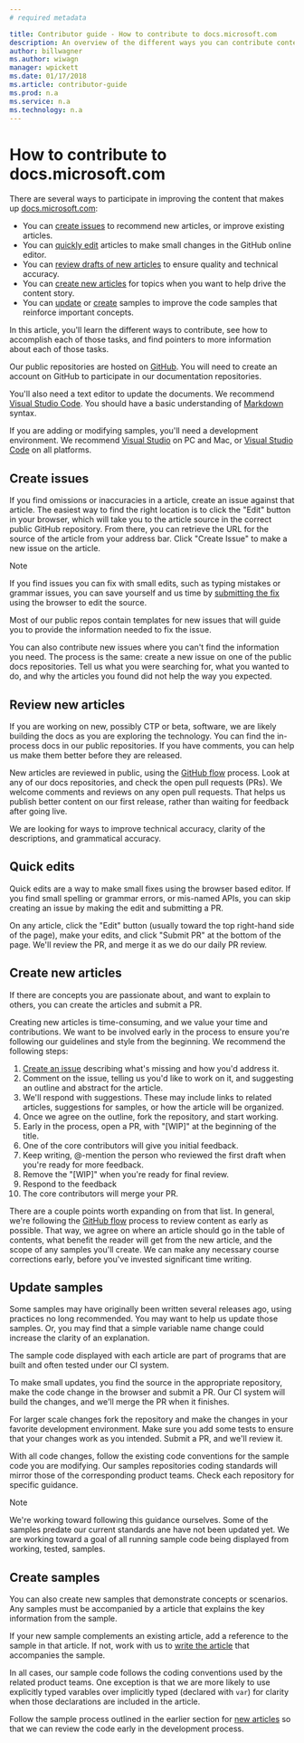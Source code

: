 ```yaml
---
# required metadata

title: Contributor guide - How to contribute to docs.microsoft.com
description: An overview of the different ways you can contribute content to docs.microsoft.com.
author: billwagner
ms.author: wiwagn
manager: wpickett
ms.date: 01/17/2018
ms.article: contributor-guide
ms.prod: n.a
ms.service: n.a
ms.technology: n.a
---
```

# How to contribute to docs.microsoft.com

There are several ways to participate in improving the content that makes up [docs.microsoft.com](https://docs.microsoft.com):

- You can [create issues](#create-issues) to recommend new articles, or improve existing articles.
- You can [quickly edit](#quick-edits) articles to make small changes in the GitHub online editor.
- You can [review drafts of new articles](#review-new-articles) to ensure quality and technical accuracy.
- You can [create new articles](#create-new-articles) for topics when you want to help drive the content story.
- You can [update](#update-samples) or [create](#create-samples) samples to improve the code samples that reinforce important concepts.

In this article, you'll learn the different ways to contribute, see how to accomplish each of those tasks, and find pointers to more information about each of those tasks.

Our public repositories are hosted on [GitHub](https://wwww.GitHub.com).  You will need to create an account on GitHub to participate in our documentation repositories.

You'll also need a text editor to update the documents. We recommend [Visual Studio Code](https://www.visualstudio.com/code). You should have a basic understanding of [Markdown](https://daringfireball.net/projects/markdown/syntax) syntax.

If you are adding or modifying samples, you'll need a development environment. We recommend [Visual Studio](https://www.visualstudio.com) on PC and Mac, or [Visual Studio Code](https://www.visualstudio.com/code) on all platforms.

## Create issues

If you find omissions or inaccuracies in a article, create an issue against that article. The easiest way to find the right location is to click the "Edit" button in your browser, which will take you to the article source in the correct public GitHub repository. From there, you can retrieve the URL for the source of the article from your address bar. Click "Create Issue" to make a new issue on the article.

> [!NOTE]
> If you find issues you can fix with small edits, such as typing mistakes or grammar issues, you can save yourself and us time by [submitting the fix](#quick-edits) using the browser to edit the source.

Most of our public repos contain templates for new issues that will guide you to provide the information needed to fix the issue.

You can also contribute new issues where you can't find the information you need. The process is the same: create a new issue on one of the public docs repositories. Tell us what you were searching for, what you wanted to do, and why the articles you found did not help the way you expected.

## Review new articles

If you are working on new, possibly CTP or beta, software, we are likely building the docs as you are exploring the technology. You can find the in-process docs in our public repositories. If you have comments, you can help us make them better before they are released.

New articles are reviewed in public, using the [GitHub flow](https://guides.github.com/introduction/flow/) process. Look at any of our docs repositories, and check the open pull requests (PRs). We welcome comments and reviews on any open pull requests. That helps us publish better content on our first release, rather than waiting for feedback after going live.

We are looking for ways to improve technical accuracy, clarity of the descriptions, and grammatical accuracy.

## Quick edits

Quick edits are a way to make small fixes using the browser based editor. If you find small spelling or grammar errors, or mis-named APIs, you can skip creating an issue by making the edit and submitting a PR.

On any article, click the "Edit" button (usually toward the top right-hand side of the page), make your edits, and click "Submit PR" at the bottom of the page. We'll review the PR, and merge it as we do our daily PR review.

## Create new articles

If there are concepts you are passionate about, and want to explain to others, you can create the articles and submit a PR.

Creating new articles is time-consuming, and we value your time and contributions. We want to be involved early in the process to ensure you're following our guidelines and style from the beginning. We recommend the following steps:

1. [Create an issue](#create-issues) describing what's missing and how you'd address it.
1. Comment on the issue, telling us you'd like to work on it, and suggesting an outline and abstract for the article.
1. We'll respond with suggestions. These may include links to related articles, suggestions for samples, or how the article will be organized.
1. Once we agree on the outline, fork the repository, and start working.
1. Early in the process, open a PR, with "[WIP]" at the beginning of the title.
1. One of the core contributors will give you initial feedback.
1. Keep writing, @-mention the person who reviewed the first draft when you're ready for more feedback.
1. Remove the "[WIP]" when you're ready for final review.
1. Respond to the feedback
1. The core contributors will merge your PR.

There are a couple points worth expanding on from that list. In general, we're following the [GitHub flow](https://guides.github.com/introduction/flow/) process to review content as early as possible. That way, we agree on where an article should go in the table of contents, what benefit the reader will get from the new article, and the scope of any samples you'll create. We can make any necessary course corrections early, before you've invested significant time writing.

## Update samples

Some samples may have originally been written several releases ago, using practices no long recommended. You may want to help us update those samples. Or, you may find that a simple variable name change could increase the clarity of an explanation.

The sample code displayed with each article are part of programs that are built and often tested under our CI system.

To make small updates, you find the source in the appropriate repository, make the code change in the browser and submit a PR. Our CI system will build the changes, and we'll merge the PR when it finishes.

For larger scale changes fork the repository and make the changes in your favorite development environment. Make sure you add some tests to ensure that your changes work as you intended. Submit a PR, and we'll review it.

With all code changes, follow the existing code conventions for the sample code you are modifying. Our samples repositories coding standards will mirror those of the corresponding product teams. Check each repository for specific guidance.

> [!NOTE]
> We're working toward following this guidance ourselves. Some of the samples predate our current standards ane have not been updated yet. We are working toward a goal of all running sample code being displayed from working, tested, samples.

## Create samples

You can also create new samples that demonstrate concepts or scenarios. Any samples must be accompanied by a article that explains the key information from the sample.

If your new sample complements an existing article, add a reference to the sample in that article. If not, work with us to [write the article](#create-new-articles) that accompanies the sample.

In all cases, our sample code follows the coding conventions used by the related product teams. One exception is that we are more likely to use explicitly typed varables over implicitly typed (declared with `var`) for clarity when those declarations are included in the article.

Follow the sample process outlined in the earlier section for [new articles](#create-new-articles) so that we can review the code early in the development process.
